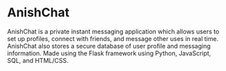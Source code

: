 # AnishChat

AnishChat is a private instant messaging application which allows users to set up profiles, connect with friends, and message other uses in real time. AnishChat also stores a secure database of user profile and messaging information. Made using the Flask framework using Python, JavaScript, SQL, and HTML/CSS.

